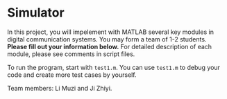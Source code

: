# Simulator

In this project, you will impelement with MATLAB several key modules in digital communication systems. You may form a team of 1-2 students. **Please fill out your information below.** For detailed description of each module, please see comments in script files.

To run the program, start with `test1.m`. You can use `test1.m` to debug your code and create more test cases by yourself.

Team members: Li Muzi and Ji Zhiyi.

